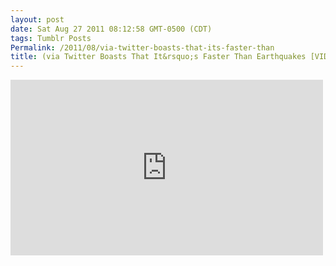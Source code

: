 ```yaml
---
layout: post
date: Sat Aug 27 2011 08:12:58 GMT-0500 (CDT)
tags: Tumblr Posts
Permalink: /2011/08/via-twitter-boasts-that-its-faster-than
title: (via Twitter Boasts That It&rsquo;s Faster Than Earthquakes [VIDEO])
---
```


<iframe width="500" height="281" id="youtube_iframe" src="https://www.youtube.com/embed/0UFsJhYBxzY?feature=oembed&amp;enablejsapi=1&amp;origin=http://safe.txmblr.com&amp;wmode=opaque" frameborder="0" allowfullscreen=""></iframe>
